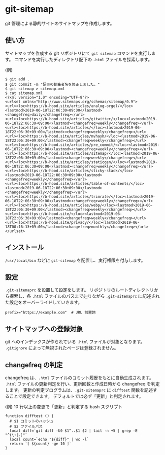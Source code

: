 # git-sitemap

git 管理による静的サイトのサイトマップを作成します。

## 使い方

サイトマップを作成する git リポジトリにて `git sitemap` コマンドを実行します。
コマンドを実行したディレクトリ配下の `.html` ファイルを探索します。

(例)

```
$ git add .
$ git commit -m "記事の執筆者名を修正しました。"
$ git sitemap > sitemap.xml
$ cat sitemap.xml
<?xml version="1.0" encoding="UTF-8"?>
<urlset xmlns="http://www.sitemaps.org/schemas/sitemap/0.9">
<url><loc>https://b-hood.site/articles/analog-orgel/</loc><lastmod>2019-06-18T22:06:30+09:00</lastmod><changefreq>daily</changefreq></url>
<url><loc>https://b-hood.site/articles/gitwitter/</loc><lastmod>2019-06-18T22:06:30+09:00</lastmod><changefreq>weekly</changefreq></url>
<url><loc>https://b-hood.site/articles/</loc><lastmod>2019-06-18T22:06:30+09:00</lastmod><changefreq>weekly</changefreq></url>
<url><loc>https://b-hood.site/articles/mvhash/</loc><lastmod>2019-06-18T22:06:30+09:00</lastmod><changefreq>weekly</changefreq></url>
<url><loc>https://b-hood.site/articles/pre_commit/</loc><lastmod>2019-06-18T22:06:30+09:00</lastmod><changefreq>weekly</changefreq></url>
<url><loc>https://b-hood.site/articles/sitemap/</loc><lastmod>2019-06-18T22:06:30+09:00</lastmod><changefreq>weekly</changefreq></url>
<url><loc>https://b-hood.site/articles/staticgen/</loc><lastmod>2019-06-18T22:06:30+09:00</lastmod><changefreq>weekly</changefreq></url>
<url><loc>https://b-hood.site/articles/sticky-stack/</loc><lastmod>2019-06-18T22:06:30+09:00</lastmod><changefreq>weekly</changefreq></url>
<url><loc>https://b-hood.site/articles/table-of-contents/</loc><lastmod>2019-06-18T22:06:30+09:00</lastmod><changefreq>weekly</changefreq></url>
<url><loc>https://b-hood.site/articles/trimrate/</loc><lastmod>2019-06-18T22:06:30+09:00</lastmod><changefreq>weekly</changefreq></url>
<url><loc>https://b-hood.site/articles/webp/</loc><lastmod>2019-06-18T22:06:30+09:00</lastmod><changefreq>weekly</changefreq></url>
<url><loc>https://b-hood.site/</loc><lastmod>2019-06-18T22:06:30+09:00</lastmod><changefreq>weekly</changefreq></url>
<url><loc>https://b-hood.site/privacy/</loc><lastmod>2019-06-18T00:16:13+09:00</lastmod><changefreq>monthly</changefreq></url>
</urlset>
```

## インストール

`/usr/local/bin` などに `git-sitemap` を配置し、実行権限を付与します。

## 設定

`.git-sitemaprc` を設置して設定をします。
リポジトリのルートディレクトリから探索し、各 `.html` ファイルのパスまで辿りながら
`.git-sitemaprc` に記述された設定をオーバーライドしていきます。

```
prefix="https://example.com"  # URL 前置詞
```

## サイトマップへの登録対象

git へのインデックスが作られている `.html` ファイルが対象となります。
`.gitignore` によって無視されたページは登録されません。

## changefreq の判定

changefreq は、`.html` ファイルのコミット履歴をもとに自動生成されます。
`.html` ファイルの更新判定を行い、更新回数と作成日時から changefreq を判定します。
更新の判定プログラムは、`.git-sitemaprc` に `difftest` 関数を記述することで設定できます。
デフォルトでは必ず「更新」と判定されます。

(例) 10 行以上の変更で「更新」と判定する bash スクリプト

```
function difftest () {
  # $1 コミットのハッシュ
  # $2 ファイルパス
  local diff=`git diff -U0 $1^..$1 $2 | tail -n +5 | grep -E "^(\+|-)"`
  local count=`echo "${diff}" | wc -l`
  return `[ ${count} -ge 10 ]`
}
```
